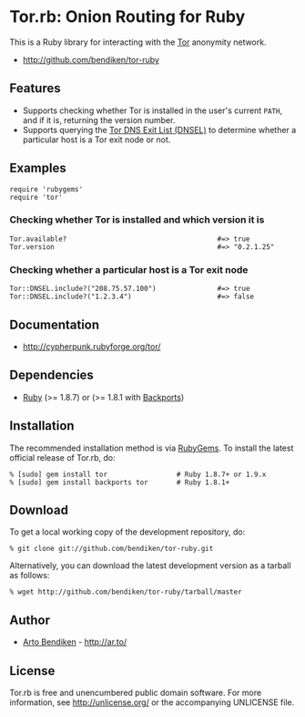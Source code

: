 Tor.rb: Onion Routing for Ruby
==============================

This is a Ruby library for interacting with the [Tor][] anonymity network.

* <http://github.com/bendiken/tor-ruby>

Features
--------

* Supports checking whether Tor is installed in the user's current `PATH`,
  and if it is, returning the version number.
* Supports querying the [Tor DNS Exit List (DNSEL)][TorDNSEL] to determine
  whether a particular host is a Tor exit node or not.

Examples
--------

    require 'rubygems'
    require 'tor'

### Checking whether Tor is installed and which version it is

    Tor.available?                                     #=> true
    Tor.version                                        #=> "0.2.1.25"

### Checking whether a particular host is a Tor exit node

    Tor::DNSEL.include?("208.75.57.100")               #=> true
    Tor::DNSEL.include?("1.2.3.4")                     #=> false

Documentation
-------------

* <http://cypherpunk.rubyforge.org/tor/>

Dependencies
------------

* [Ruby](http://ruby-lang.org/) (>= 1.8.7) or (>= 1.8.1 with [Backports][])

Installation
------------

The recommended installation method is via [RubyGems](http://rubygems.org/).
To install the latest official release of Tor.rb, do:

    % [sudo] gem install tor                 # Ruby 1.8.7+ or 1.9.x
    % [sudo] gem install backports tor       # Ruby 1.8.1+

Download
--------

To get a local working copy of the development repository, do:

    % git clone git://github.com/bendiken/tor-ruby.git

Alternatively, you can download the latest development version as a tarball
as follows:

    % wget http://github.com/bendiken/tor-ruby/tarball/master

Author
------

* [Arto Bendiken](mailto:arto.bendiken@gmail.com) - <http://ar.to/>

License
-------

Tor.rb is free and unencumbered public domain software. For more
information, see <http://unlicense.org/> or the accompanying UNLICENSE file.

[Tor]:       https://www.torproject.org/
[TorDNSEL]:  https://www.torproject.org/tordnsel/
[OR]:        http://en.wikipedia.org/wiki/Onion_routing
[Backports]: http://rubygems.org/gems/backports
